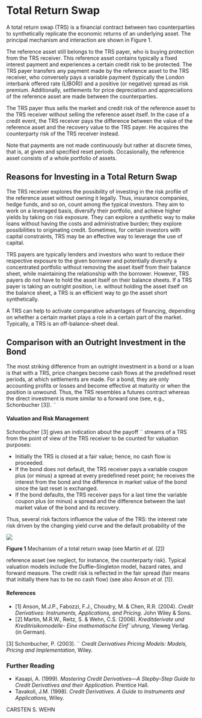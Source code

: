 # **Total Return Swap**

A total return swap (TRS) is a financial contract between two counterparties to synthetically replicate the economic returns of an underlying asset. The principal mechanism and interaction are shown in Figure 1.

The reference asset still belongs to the TRS payer, who is buying protection from the TRS receiver. This reference asset contains typically a fixed interest payment and experiences a certain credit risk to be protected. The TRS payer transfers any payment made by the reference asset to the TRS receiver, who conversely pays a variable payment (typically the London interbank offered rate (LIBOR)) and a positive (or negative) spread as risk premium. Additionally, settlements for price depreciation and appreciations of the reference asset are made between the counterparties.

The TRS payer thus sells the market and credit risk of the reference asset to the TRS receiver without selling the reference asset itself. In the case of a credit event, the TRS receiver pays the difference between the value of the reference asset and the recovery value to the TRS payer. He acquires the counterparty risk of the TRS receiver instead.

Note that payments are not made continuously but rather at discrete times, that is, at given and specified reset periods. Occasionally, the reference asset consists of a whole portfolio of assets.

## **Reasons for Investing in a Total Return Swap**

The TRS receiver explores the possibility of investing in the risk profile of the reference asset without owning it legally. Thus, insurance companies, hedge funds, and so on, count among the typical investors. They aim to work on a leveraged basis, diversify their portfolio, and achieve higher yields by taking on risk exposure. They can explore a synthetic way to make loans without having the costs and administrative burden; they explore possibilities to originating credit. Sometimes, for certain investors with capital constraints, TRS may be an effective way to leverage the use of capital.

TRS payers are typically lenders and investors who want to reduce their respective exposure to the given borrower and potentially diversify a concentrated portfolio without removing the asset itself from their balance sheet, while maintaining the relationship with the borrower. However, TRS payers do not have to hold the asset itself on their balance sheets. If a TRS payer is taking an outright position, i.e. without holding the asset itself on the balance sheet, a TRS is an efficient way to go the asset short synthetically.

A TRS can help to activate comparative advantages of financing, depending on whether a certain market plays a role in a certain part of the market. Typically, a TRS is an off-balance-sheet deal.

## **Comparison with an Outright Investment in the Bond**

The most striking difference from an outright investment in a bond or a loan is that with a TRS, price changes become cash flows at the predefined reset periods, at which settlements are made. For a bond, they are only accounting profits or losses and become effective at maturity or when the position is unwound. Thus, the TRS resembles a futures contract whereas the direct investment is more similar to a forward one (see, e.g., Schonbucher [3]). ¨

#### **Valuation and Risk Management**

Schonbucher [3] gives an indication about the payoff ¨ streams of a TRS from the point of view of the TRS receiver to be counted for valuation purposes:

- Initially the TRS is closed at a fair value; hence, no cash flow is proceeded.
- If the bond does not default, the TRS receiver pays a variable coupon plus (or minus) a spread at every predefined reset point; he receives the interest from the bond and the difference in market value of the bond since the last reset is exchanged.
- If the bond defaults, the TRS receiver pays for a last time the variable coupon plus (or minus) a spread and the difference between the last market value of the bond and its recovery.

Thus, several risk factors influence the value of the TRS: the interest rate risk driven by the changing yield curve and the default probability of the

![](_page_1_Figure_1.jpeg)

**Figure 1** Mechanism of a total return swap (see Martin *et al.* [2])

reference asset (we neglect, for instance, the counterparty risk). Typical valuation models include the Duffie–Singleton model, hazard rates, and forward measure. The credit risk is reflected in the fair spread (fair means that initially there has to be no cash flow) (see also Anson *et al.* [1]).

#### **References**

- [1] Anson, M.J.P., Fabozzi, F.J., Choudry, M. & Chen, R.R. (2004). *Credit Derivatives: Instruments, Applications, and Pricing*. John Wiley & Sons.
- [2] Martin, M.R.W., Reitz, S. & Wehn, C.S. (2006). *Kreditderivate und Kreditrisikomodelle- Eine mathematische Einf¨uhrung*, Vieweg Verlag. (in German).

[3] Schonbucher, P. (2003). ¨ *Credit Derivatives Pricing Models: Models, Pricing and Implementation*, Wiley.

### **Further Reading**

- Kasapi, A. (1999). *Mastering Credit Derivatives—A Stepby-Step Guide to Credit Derivatives and their Application*. Prentice Hall.
- Tavakoli, J.M. (1998). *Credit Derivatives. A Guide to Instruments and Applications*, Wiley.

CARSTEN S. WEHN